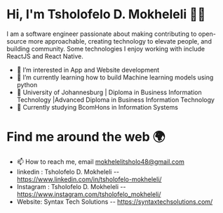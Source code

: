 # Hi, I'm Tsholofelo D. Mokheleli  👋🏾‍

I am a software engineer passionate about making contributing to open-source more approachable, creating technology to elevate people, and building community. Some technologies I enjoy working with include ReactJS and React Native.


- 👀 I’m interested in App and Website development
- 🌱 I’m currently learning how to build Machine learning models using python
- 💞️ University of Johannesburg | Diploma in Business Information Technology |Advanced Diploma in Business Information Technology 
- 💞️ Currently studying BcomHons in Information Systems


# Find me around the web 	:earth_africa:

- 📫 How to reach me, email mokhelelitsholo48@gmail.com
- linkedin : Tsholofelo D. Mokheleli -- https://www.linkedin.com/in/tsholofelo-mokheleli/
- Instagram : Tsholofelo D. Mokheleli -- https://www.instagram.com/tsholofelo_mokheleli/
- Website: Syntax Tech Solutions -- https://syntaxtechsolutions.com/

<!---
Mokhelelitsholo/Mokhelelitsholo is a ✨ special ✨ repository because its `README.md` (this file) appears on your GitHub profile.
You can click the Preview link to take a look at your changes.
--->
